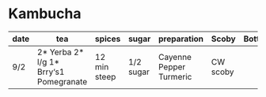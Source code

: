 # Kambucha


| date | tea | spices | sugar | preparation | Scoby | Bottling | 
-------|-----|--------|-------|-------------|-------|----------|
|9/2|2* Yerba 2* l/g 1* Brry‘s1 Pomegranate|12 min steep|1/2 sugar |Cayenne Pepper Turmeric |CW scoby 

